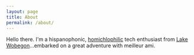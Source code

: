 ```yaml
---
layout: page
title: About
permalink: /about/
---
```


<p>Hello there. I'm a hispanophonic, <a href="https://twitter.com/KarlTheFog/" target="_blank">homichlophilic</a> tech enthusiast from <a href="https://en.wikipedia.org/wiki/Minnesota" target="_blank">Lake Wobegon</a>...embarked on a great adventure with meilleur ami.</p>

